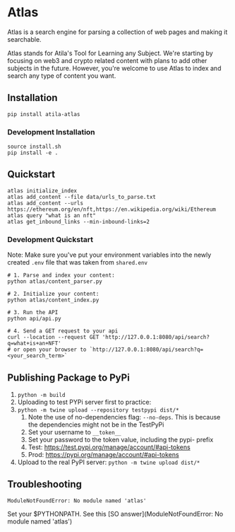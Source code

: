 # Atlas

Atlas is a search engine for parsing a collection of web pages and making it searchable.

Atlas stands for Atila's Tool for Learning any Subject. We're starting by focusing on web3 and crypto related
content with plans to add other subjects in the future. However, you're welcome to use Atlas to index and search any type of content you want.

## Installation

`pip install atila-atlas`

### Development Installation

```shell
source install.sh
pip install -e .
```

## Quickstart

```shell
atlas initialize_index
atlas add_content --file data/urls_to_parse.txt
atlas add_content --urls https://ethereum.org/en/nft,https://en.wikipedia.org/wiki/Ethereum
atlas query "what is an nft"
atlas get_inbound_links --min-inbound-links=2
```

### Development Quickstart

Note: Make sure you've put your environment variables into the newly created
`.env` file that was taken from `shared.env`

```shell
# 1. Parse and index your content:
python atlas/content_parser.py

# 2. Initialize your content:
python atlas/content_index.py

# 3. Run the API
python api/api.py

# 4. Send a GET request to your api
curl --location --request GET 'http://127.0.0.1:8080/api/search?q=what+is+an+NFT'
# or open your browser to `http://127.0.0.1:8080/api/search?q=<your_search_term>` 
```

## Publishing Package to PyPi

1. `python -m build`
2. Uploading to test PYPi server first to practice:
3. `python -m twine upload --repository testpypi dist/*`
   1. Note the use of no-dependencies flag: `--no-deps`. This is because the dependencies might not be in the TestPyPi 
   2. Set your username to `__token__`
   3. Set your password to the token value, including the pypi- prefix
   4. Test: https://test.pypi.org/manage/account/#api-tokens
   5. Prod: https://pypi.org/manage/account/#api-tokens
4. Upload to the real PyPI server: `python -m twine upload dist/*`

## Troubleshooting

`ModuleNotFoundError: No module named 'atlas'`

Set your $PYTHONPATH. See this [SO answer](ModuleNotFoundError: No module named 'atlas')